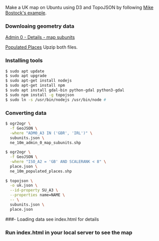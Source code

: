 Make a UK map on Ubuntu using D3 and TopoJSON by following [Mike Bostock's example](https://bost.ocks.org/mike/map/).

### Downloaing geometry data
[Admin 0 - Details - map subunits](http://www.naturalearthdata.com/http//www.naturalearthdata.com/download/10m/cultural/ne_10m_admin_0_map_subunits.zip)

[Populated Places](http://www.naturalearthdata.com/http//www.naturalearthdata.com/download/10m/cultural/ne_10m_populated_places.zip)
Upzip both files.

### Installing tools
```sh
$ sudo apt update 
$ sudo apt upgrade 
$ sudo apt-get install nodejs
$ sudo apt-get install npm
$ sudo apt install gdal-bin python-gdal python3-gdal
$ sudo npm install -g topojson
$ sudo ln -s /usr/bin/nodejs /usr/bin/node # 
```
### Converting data
```sh
$ ogr2ogr \
  -f GeoJSON \
  -where "ADM0_A3 IN ('GBR', 'IRL')" \
  subunits.json \
  ne_10m_admin_0_map_subunits.shp
  
$ ogr2ogr \
  -f GeoJSON \
  -where "ISO_A2 = 'GB' AND SCALERANK < 8" \
  place.json \
  ne_10m_populated_places.shp
  
$ topojson \
  -o uk.json \
  --id-property SU_A3 \
  --properties name=NAME \
  -- \
  subunits.json \
  place.json
```  
###- Loading data
  see index.html for details
  
### Run index.html in your local server to see the map 
